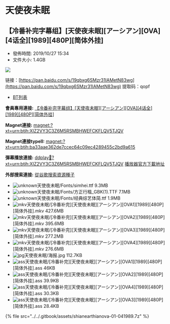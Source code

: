 # 天使夜未眠

## 【冷番补完字幕组】\[天使夜未眠\]\[アーシアン\]\[OVA\]\[4话全\]\[1989\]\[480P\]\[简体外挂\]

* 發佈時間: 2019/10/27 15:34
* 文件大小: 1.4GB



![](https://s2.ax1x.com/2019/10/27/KsyylT.jpg)

链接：[https://pan.baidu.com/s/19qbxg6SMzr31IAMetN83wg](https://pan.baidu.com/s/19qbxg6SMzr31IAMetN83wg) 提取码：qopf



* [BT列表](https://dmhy.anoneko.com/topics/view/527646_OVA_4_1989_480P.html#tabs-1)

**會員專用連接:** [【冷番补完字幕组】\[天使夜未眠\]\[アーシアン\]\[OVA\]\[4话全\]\[1989\]\[480P\]\[简体外挂\]](https://dl.dmhy.org/2019/10/27/ba33aae362de7ccec64c09ec4289455c2bd9a615.torrent)

**Magnet連接:** [magnet:?xt=urn:btih:XIZ2VY3C3Z6M5RSMBHWEFCKFLQV5TJQV](magnet:?xt=urn:btih:XIZ2VY3C3Z6M5RSMBHWEFCKFLQV5TJQV&dn=&tr=http%3A%2F%2F104.238.198.186%3A8000%2Fannounce&tr=udp%3A%2F%2F104.238.198.186%3A8000%2Fannounce&tr=http%3A%2F%2Ftracker.openbittorrent.com%3A80%2Fannounce&tr=udp%3A%2F%2Ftracker3.itzmx.com%3A6961%2Fannounce&tr=http%3A%2F%2Ftracker4.itzmx.com%3A2710%2Fannounce&tr=http%3A%2F%2Ftracker.publicbt.com%3A80%2Fannounce&tr=http%3A%2F%2Ftracker.prq.to%2Fannounce&tr=http%3A%2F%2Fopen.acgtracker.com%3A1096%2Fannounce&tr=https%3A%2F%2Ft-115.rhcloud.com%2Fonly_for_ylbud&tr=http%3A%2F%2Ftracker1.itzmx.com%3A8080%2Fannounce&tr=http%3A%2F%2Ftracker2.itzmx.com%3A6961%2Fannounce&tr=udp%3A%2F%2Ftracker1.itzmx.com%3A8080%2Fannounce&tr=udp%3A%2F%2Ftracker2.itzmx.com%3A6961%2Fannounce&tr=udp%3A%2F%2Ftracker3.itzmx.com%3A6961%2Fannounce&tr=udp%3A%2F%2Ftracker4.itzmx.com%3A2710%2Fannounce&tr=http%3A%2F%2F121.14.98.151%3A9090%2Fannounce)

**Magnet連接typeII:** [magnet:?xt=urn:btih:ba33aae362de7ccec64c09ec4289455c2bd9a615](magnet:?xt=urn:btih:ba33aae362de7ccec64c09ec4289455c2bd9a615)

**彈幕播放連接:** [ddplay:magnet:?xt=urn:btih:XIZ2VY3C3Z6M5RSMBHWEFCKFLQV5TJQV](ddplay:magnet:?xt=urn:btih:XIZ2VY3C3Z6M5RSMBHWEFCKFLQV5TJQV&dn=&tr=http%3A%2F%2F104.238.198.186%3A8000%2Fannounce&tr=udp%3A%2F%2F104.238.198.186%3A8000%2Fannounce&tr=http%3A%2F%2Ftracker.openbittorrent.com%3A80%2Fannounce&tr=udp%3A%2F%2Ftracker3.itzmx.com%3A6961%2Fannounce&tr=http%3A%2F%2Ftracker4.itzmx.com%3A2710%2Fannounce&tr=http%3A%2F%2Ftracker.publicbt.com%3A80%2Fannounce&tr=http%3A%2F%2Ftracker.prq.to%2Fannounce&tr=http%3A%2F%2Fopen.acgtracker.com%3A1096%2Fannounce&tr=https%3A%2F%2Ft-115.rhcloud.com%2Fonly_for_ylbud&tr=http%3A%2F%2Ftracker1.itzmx.com%3A8080%2Fannounce&tr=http%3A%2F%2Ftracker2.itzmx.com%3A6961%2Fannounce&tr=udp%3A%2F%2Ftracker1.itzmx.com%3A8080%2Fannounce&tr=udp%3A%2F%2Ftracker2.itzmx.com%3A6961%2Fannounce&tr=udp%3A%2F%2Ftracker3.itzmx.com%3A6961%2Fannounce&tr=udp%3A%2F%2Ftracker4.itzmx.com%3A2710%2Fannounce&tr=http%3A%2F%2F121.14.98.151%3A9090%2Fannounce) [播放器官方下載地址](http://www.dandanplay.com/?from=dmhy)

**外部搜索連接:** [從谷歌搜索資源種子](https://www.google.com/search?oe=utf-8&q=ba33aae362de7ccec64c09ec4289455c2bd9a615)



* ![unknown](https://dmhy.anoneko.com/images/icon/unknown.gif)天使夜未眠/Fonts/simhei.ttf 9.3MB
* ![unknown](https://dmhy.anoneko.com/images/icon/unknown.gif)天使夜未眠/Fonts/方正行楷\_GBK\(1\).TTF 7.1MB
* ![unknown](https://dmhy.anoneko.com/images/icon/unknown.gif)天使夜未眠/Fonts/经典综艺体简.ttf 1.9MB
* ![mkv](https://dmhy.anoneko.com/images/icon/mkv.gif)天使夜未眠/\[冷番补完\]\[天使夜未眠\]\[アーシアン\]\[OVA1\]\[1989\]\[480P\]\[简体外挂\].mkv 427.6MB
* ![mkv](https://dmhy.anoneko.com/images/icon/mkv.gif)天使夜未眠/\[冷番补完\]\[天使夜未眠\]\[アーシアン\]\[OVA2\]\[1989\]\[480P\]\[简体外挂\].mkv 395.6MB
* ![mkv](https://dmhy.anoneko.com/images/icon/mkv.gif)天使夜未眠/\[冷番补完\]\[天使夜未眠\]\[アーシアン\]\[OVA3\]\[1989\]\[480P\]\[简体外挂\].mkv 277.2MB
* ![mkv](https://dmhy.anoneko.com/images/icon/mkv.gif)天使夜未眠/\[冷番补完\]\[天使夜未眠\]\[アーシアン\]\[OVA4\]\[1989\]\[480P\]\[简体外挂\].mkv 276.6MB
* ![jpg](https://dmhy.anoneko.com/images/icon/jpg.gif)天使夜未眠/海报.jpg 112.7KB
* ![ass](https://dmhy.anoneko.com/images/icon/ass.gif)天使夜未眠/\[冷番补完\]\[天使夜未眠\]\[アーシアン\]\[OVA1\]\[1989\]\[480P\]\[简体外挂\].ass 46KB
* ![ass](https://dmhy.anoneko.com/images/icon/ass.gif)天使夜未眠/\[冷番补完\]\[天使夜未眠\]\[アーシアン\]\[OVA2\]\[1989\]\[480P\]\[简体外挂\].ass 39.9KB
* ![ass](https://dmhy.anoneko.com/images/icon/ass.gif)天使夜未眠/\[冷番补完\]\[天使夜未眠\]\[アーシアン\]\[OVA4\]\[1989\]\[480P\]\[简体外挂\].ass 30.3KB
* ![ass](https://dmhy.anoneko.com/images/icon/ass.gif)天使夜未眠/\[冷番补完\]\[天使夜未眠\]\[アーシアン\]\[OVA3\]\[1989\]\[480P\]\[简体外挂\].ass 28.4KB

{% file src="../../.gitbook/assets/shianearthianova-01-041989.7z" %}

